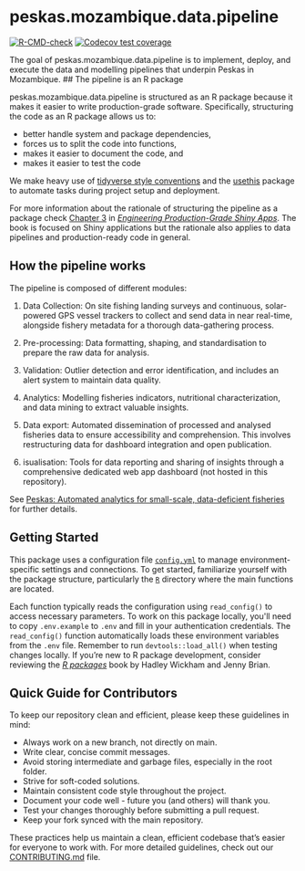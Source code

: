 
<!-- README.md is generated from README.Rmd. Please edit that file -->

# peskas.mozambique.data.pipeline

<!-- badges: start -->

[![R-CMD-check](https://github.com/WorldFishCenter/peskas.mozambique.data.pipeline/actions/workflows/R-CMD-check.yaml/badge.svg)](https://github.com/WorldFishCenter/peskas.mozambique.data.pipeline/actions/workflows/R-CMD-check.yaml)
[![Codecov test
coverage](https://codecov.io/gh/WorldFishCenter/peskas.mozambique.data.pipeline/graph/badge.svg)](https://app.codecov.io/gh/WorldFishCenter/peskas.mozambique.data.pipeline)
<!-- badges: end -->

The goal of peskas.mozambique.data.pipeline is to implement, deploy, and
execute the data and modelling pipelines that underpin Peskas in
Mozambique. \## The pipeline is an R package

peskas.mozambique.data.pipeline is structured as an R package because it
makes it easier to write production-grade software. Specifically,
structuring the code as an R package allows us to:

- better handle system and package dependencies,
- forces us to split the code into functions,
- makes it easier to document the code, and
- makes it easier to test the code

We make heavy use of [tidyverse style
conventions](https://engineering-shiny.org) and the
[usethis](https://usethis.r-lib.org) package to automate tasks during
project setup and deployment.

For more information about the rationale of structuring the pipeline as
a package check [Chapter
3](https://engineering-shiny.org/structuring-project.html#structuring-your-app_)
in [*Engineering Production-Grade Shiny
Apps*](https://engineering-shiny.org). The book is focused on Shiny
applications but the rationale also applies to data pipelines and
production-ready code in general.

## How the pipeline works

The pipeline is composed of different modules:

1.  Data Collection: On site fishing landing surveys and continuous,
    solar-powered GPS vessel trackers to collect and send data in near
    real-time, alongside fishery metadata for a thorough data-gathering
    process.

2.  Pre-processing: Data formatting, shaping, and standardisation to
    prepare the raw data for analysis.

3.  Validation: Outlier detection and error identification, and includes
    an alert system to maintain data quality.

4.  Analytics: Modelling fisheries indicators, nutritional
    characterization, and data mining to extract valuable insights.

5.  Data export: Automated dissemination of processed and analysed
    fisheries data to ensure accessibility and comprehension. This
    involves restructuring data for dashboard integration and open
    publication.

6.  isualisation: Tools for data reporting and sharing of insights
    through a comprehensive dedicated web app dashboard (not hosted in
    this repository).

See [Peskas: Automated analytics for small-scale, data-deficient
fisheries](https://www.researchsquare.com/article/rs-4386336/v1) for
further details.

## Getting Started

This package uses a configuration file [`config.yml`](inst/config.yml)
to manage environment-specific settings and connections. To get started,
familiarize yourself with the package structure, particularly the
[`R`](R) directory where the main functions are located.

Each function typically reads the configuration using `read_config()` to
access necessary parameters. To work on this package locally, you'll
need to copy `.env.example` to `.env` and fill in your authentication
credentials. The `read_config()` function automatically loads these
environment variables from the `.env` file.
Remember to run `devtools::load_all()` when testing changes locally. If
you’re new to R package development, consider reviewing the [*R
packages*](https://r-pkgs.org) book by Hadley Wickham and Jenny Brian.

## Quick Guide for Contributors

To keep our repository clean and efficient, please keep these guidelines
in mind:

- Always work on a new branch, not directly on main.
- Write clear, concise commit messages.
- Avoid storing intermediate and garbage files, especially in the root
  folder.
- Strive for soft-coded solutions.
- Maintain consistent code style throughout the project.
- Document your code well - future you (and others) will thank you.
- Test your changes thoroughly before submitting a pull request.
- Keep your fork synced with the main repository.

These practices help us maintain a clean, efficient codebase that’s
easier for everyone to work with. For more detailed guidelines, check
out our [CONTRIBUTING.md](.github/CONTRIBUTING.md) file.
